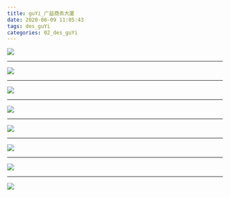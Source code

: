 ```yaml
---
title: guYi_广益商务大厦
date: 2020-06-09 11:05:43
tags: des_guYi
categories: 02_des_guYi
---
```



![](./guangYi_001.jpg)

<!--more-->

***

![](./guangYi_002.jpg)

***

![](./guangYi_003.jpg)

***

![](./guangYi_004.jpg)

***

![](./guangYi_005.jpg)

***

![](./guangYi_006.jpg)

***

![](./guangYi_007.jpg)

***

![](./guangYi_008.jpg)

